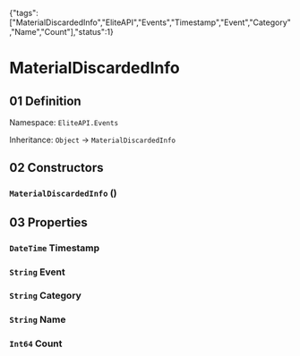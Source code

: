 {"tags":["MaterialDiscardedInfo","EliteAPI","Events","Timestamp","Event","Category","Name","Count"],"status":1}

# MaterialDiscardedInfo

## 01 Definition

Namespace: `EliteAPI.Events`

Inheritance: `Object` → `MaterialDiscardedInfo`

## 02 Constructors

### `MaterialDiscardedInfo` ()

## 03 Properties

### `DateTime` Timestamp

### `String` Event

### `String` Category

### `String` Name

### `Int64` Count

